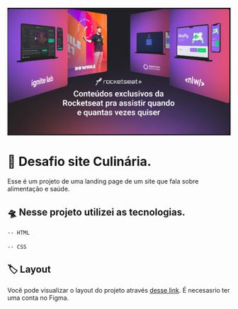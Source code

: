 <img src="./ev.png"></img>

# 📝 Desafio site Culinária.

Esse é um projeto de uma landing page de um site que fala sobre alimentação e saúde.

## 🛸 Nesse projeto utilizei as tecnologias.

    -- HTML

    -- CSS

## 🏷️ Layout

Você pode visualizar o layout do projeto através
[desse link](https://www.figma.com/file/FZc1wj1crREVd1usMG5xeX/Horror-Game-LP-(Community)?type=design&node-id=6-39&t=Dm57gyoNfNwuDqPB-0).
É necesasrio ter uma conta no Figma.